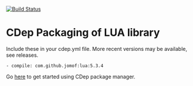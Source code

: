 [![Build Status](https://travis-ci.org/jomof/lua.svg?branch=master)](https://travis-ci.org/jomof/lua)

# CDep Packaging of LUA library
Include these in your cdep.yml file. More recent versions may be available, see releases.
```
- compile: com.github.jomof:lua:5.3.4
```
Go [here](https://github.com/google/cdep) to get started using CDep package manager.

